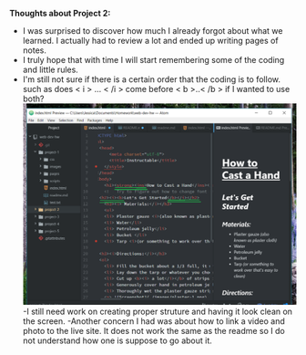 **Thoughts about Project 2:**
- I was surprised to discover how much I already forgot about what we learned. I actually had to review a lot and ended up writing pages of notes.
- I truly hope that with time I will start remembering some of the coding and little rules.
- I'm still not sure if there is a certain order that the coding is to follow. such as does < i > ... < /i > come before < b >..< /b > if I wanted to use both?
![Screenshot](./images/screenshot-2.png)
-I still need work on creating proper struture and having it look clean on the screen.
-Another concern I had was about how to link a video and photo to the live site. It does not work the same as the readme so I do not understand how one is suppose to go about it.
